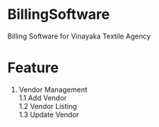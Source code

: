# BillingSoftware
Billing Software for Vinayaka Textile Agency

# Feature
1. Vendor Management <br />
1.1 Add Vendor  <br />
1.2 Vendor Listing  <br />
1.3 Update Vendor <br />

